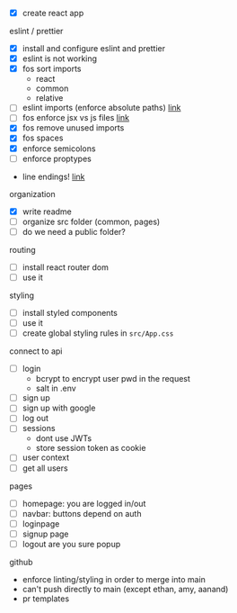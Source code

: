 - [x] create react app

eslint / prettier

- [x] install and configure eslint and prettier
- [x] eslint is not working
- [x] fos sort imports
  - react
  - common
  - relative
- [ ] eslint imports (enforce absolute paths) [link](https://www.npmjs.com/package/eslint-plugin-no-relative-import-paths)
- [ ] fos enforce jsx vs js files [link](https://github.com/jsx-eslint/eslint-plugin-react)
- [x] fos remove unused imports
- [x] fos spaces
- [x] enforce semicolons
- [ ] enforce proptypes

- line endings! [link](https://prettier.io/docs/en/options#end-of-line) 

organization

- [x] write readme
- [ ] organize src folder (common, pages)
- [ ] do we need a public folder?

routing

- [ ] install react router dom
- [ ] use it

styling

- [ ] install styled components
- [ ] use it
- [ ] create global styling rules in `src/App.css`

connect to api

- [ ] login
  - bcrypt to encrypt user pwd in the request
  - salt in .env
- [ ] sign up
- [ ] sign up with google
- [ ] log out
- [ ] sessions
  - dont use JWTs
  - store session token as cookie
- [ ] user context
- [ ] get all users

pages

- [ ] homepage: you are logged in/out
- [ ] navbar: buttons depend on auth
- [ ] loginpage
- [ ] signup page
- [ ] logout are you sure popup

github

- enforce linting/styling in order to merge into main
- can't push directly to main (except ethan, amy, aanand)
- pr templates
